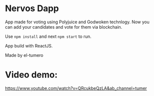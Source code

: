 # Nervos Dapp

App made for voting using Polyjuice and Godwoken technlogy.
Now you can add your candidates and vote for them via blockchain.

Use `npm install` and next `npm start` to run.

App build with ReactJS.

Made by el-tumero

# Video demo:

https://www.youtube.com/watch?v=QRcukbeQzLA&ab_channel=tumer



